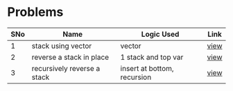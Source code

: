 # Problems

SNo | Name | Logic Used | Link |
----|------|------------|------|
1 | stack using vector | vector | [view](vector_implementation.cpp)
2 | reverse a stack in place | 1 stack and top var | [view](reverse_stack.cpp)
3 | recursively reverse a stack | insert at bottom, recursion | [view](recursive_reverse.cpp)